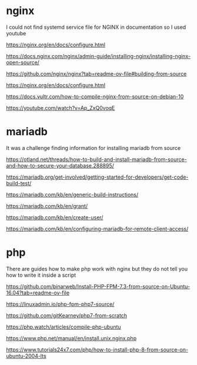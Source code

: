 # nginx

I could not find systemd service file for NGINX in documentation so I used youtube

https://nginx.org/en/docs/configure.html

https://docs.nginx.com/nginx/admin-guide/installing-nginx/installing-nginx-open-source/

https://github.com/nginx/nginx?tab=readme-ov-file#building-from-source

https://nginx.org/en/docs/configure.html

https://docs.vultr.com/how-to-compile-nginx-from-source-on-debian-10

https://youtube.com/watch?v=Ap_ZxQ0voqE

# mariadb

It was a challenge finding information for installing mariadb from source

https://otland.net/threads/how-to-build-and-install-mariadb-from-source-and-how-to-secure-your-database.288895/

https://mariadb.org/get-involved/getting-started-for-developers/get-code-build-test/

https://mariadb.com/kb/en/generic-build-instructions/

https://mariadb.com/kb/en/grant/

https://mariadb.com/kb/en/create-user/

https://mariadb.com/kb/en/configuring-mariadb-for-remote-client-access/

# php

There are guides how to make php work with nginx but they do not tell you how to write it inside a script

https://github.com/binarweb/Install-PHP-FPM-7.3-from-source-on-Ubuntu-16.04?tab=readme-ov-file

https://linuxadmin.io/php-fpm-php7-source/

https://github.com/gitKearney/php7-from-scratch

https://php.watch/articles/compile-php-ubuntu

https://www.php.net/manual/en/install.unix.nginx.php

https://www.tutorials24x7.com/php/how-to-install-php-8-from-source-on-ubuntu-2004-lts